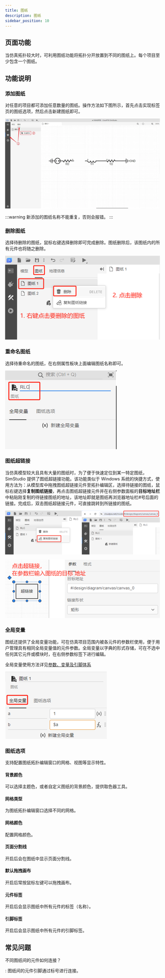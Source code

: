 ```yaml
---
title: 图纸
description: 图纸
sidebar_position: 10
---
```


## 页面功能

当仿真拓扑较大时，可利用图纸功能将拓扑分开放置到不同的图纸上。每个项目至少包含一个图纸。

## 功能说明

### 添加图纸

对任意的项目都可添加任意数量的图纸。操作方法如下图所示，首先点击实现标签页的图纸选项，然后点击新建图纸即可。

![添加图纸](./1.png)

:::warning
新添加的图纸名称不能重复，否则会报错。
:::

### 删除图纸

选择待删除的图纸，鼠标右键选择删除即可完成删除。图纸删除后，该图纸内的所有元件也将随之删除。

![删除图纸 =x300](./2.png)

### 重命名图纸

选择待重命名的图纸，在右侧属性板块上面编辑图纸名称即可。

![图纸重命名](./3.png)

### 图纸超链接

当仿真模型较大且具有大量的图纸时，为了便于快速定位到某一特定图纸，SimStudio 提供了图纸超链接功能。该功能类似于 Windows 系统的快捷方式，使用方法为：从模型库中拖拽图纸超链接元件至拓扑编辑区，选择待链接的图纸，鼠标右键选择**复制图纸链接**，再点击图纸超链接元件并在右侧参数面板的**目标地址栏**中粘贴刚复制的待链接图纸的地址，该地址即就是图纸再浏览器地址栏#号后面的链接。完成后，双击图纸超链接元件，可直接跳转到所链接的图纸。

![图纸地址获取方式](./4.png)

![图纸超链接](./5.png)

### 全局变量

图纸还提供了全局变量功能，可在仿真项目范围内被各元件的参数栏使用，便于用户管理具有相同全局变量值的元件参数。全局变量以字典的形式存储，可在不选中任何其它元件或模块时，在右侧参数标签下进行编辑。

全局变量使用方法详见[参数、变量及引脚体系](../../../../basic/parameterSystem/index.md)

![编辑全局变量](./6.png)


### 图纸选项

支持配置图纸拓扑编辑窗口的网格、视图等显示特性。

#### 背景颜色

可以选择主题色，或者自定义图纸的背景颜色，提供取色器工具。

#### 网格类型

为图纸拓扑编辑窗口选择不同的网格。

#### 网格颜色

配置网格颜色。

#### 页面分割线

开启后会在图纸中显示页面分割线。

#### 默认拖拽画布

开启后常按鼠标左键可以拖拽画布。

#### 元件标签

开启后会显示图纸中所有元件的标签（名称）。

#### 引脚标签

开启后会显示图纸中所有元件的引脚标签。

## 常见问题

不同图纸间的元件如何连接？

:   图纸间的元件引脚通过标号进行连接。

<!-- 为什么全局变量设置无效？

:   在使用全局变量过程中，需要注意以下几点：
    1. 全局参数仅用于配置元件参数，因此必须在仿真开始前赋值，参数在仿真过程中不可改变。
    2. 全局变量之间可以互相引用。
    
    ![全局参数相互引用](./8.png) -->


